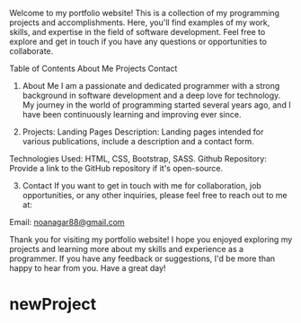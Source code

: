 Welcome to my portfolio website! This is a collection of my programming projects and accomplishments. Here, you'll find examples of my work, skills, and expertise in the field of software development. Feel free to explore and get in touch if you have any questions or opportunities to collaborate.

Table of Contents
About Me
Projects
Contact
1. About Me
I am a passionate and dedicated programmer with a strong background in software development and a deep love for technology. My journey in the world of programming started several years ago, and I have been continuously learning and improving ever since.

2. Projects: Landing Pages
Description: Landing pages intended for various publications, include a description and a contact form.

Technologies Used: HTML, CSS, Bootstrap, SASS.
Github Repository: Provide a link to the GitHub repository if it's open-source.

3. Contact
If you want to get in touch with me for collaboration, job opportunities, or any other inquiries, please feel free to reach out to me at:

Email: noanagar88@gmail.com

Thank you for visiting my portfolio website! I hope you enjoyed exploring my projects and learning more about my skills and experience as a programmer. If you have any feedback or suggestions, I'd be more than happy to hear from you. Have a great day!
 # newProject
